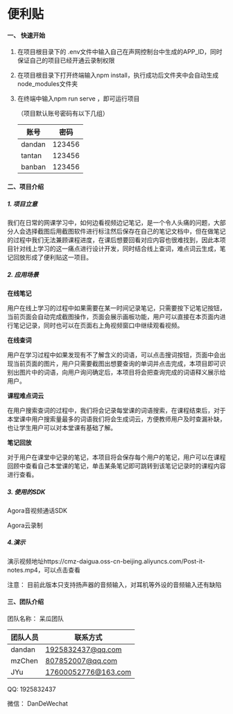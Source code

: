 # 便利贴

#### 一、 快速开始

1. 在项目根目录下的 .env文件中输入自己在声网控制台中生成的APP_ID，同时保证自己的项目已经开通云录制权限

2. 在项目根目录下打开终端输入npm install，执行成功后文件夹中会自动生成node_modules文件夹

3. 在终端中输入npm run serve ，即可运行项目

   （项目默认账号密码有以下几组）

   | 账号   | 密码   |
   | ------ | ------ |
   | dandan | 123456 |
   | tantan | 123456 |
   | banban | 123456 |

#### 二、项目介绍

##### 1. 项目立意

​	我们在日常的网课学习中，如何边看视频边记笔记，是一个令人头痛的问题，大部分人会选择截图后用截图软件进行标注然后保存在自己的笔记文档中，但在做笔记的过程中我们无法兼顾课程进度，在课后想要回看对应内容也很难找到，因此本项目针对线上学习的这一痛点进行设计开发，同时结合线上查词，难点词云生成，笔记回放形成了便利贴这一项目。

##### 2. 应用场景

**在线笔记**

用户在线上学习的过程中如果需要在某一时间记录笔记，只需要按下记笔记按钮，当前页面会自动完成截图操作，页面会展示画板功能，用户可以直接在本页面内进行笔记记录，同时也可以在页面右上角视频窗口中继续观看视频。

**在线查词**

用户在学习过程中如果发现有不了解含义的词语，可以点击搜词按钮，页面中会出现当前页面的图片，用户只需要截图出想要查询的单词并点击完成，本项目即可识别出图片中的词语，向用户询问确定后，本项目将会把查询完成的词语释义展示给用户。

**课程难点词云**

在用户搜索查词的过程中，我们将会记录每堂课的词语搜索，在课程结束后，对于本堂课中用户搜索量最多的词语我们将会生成词云，方便教师用户及时查漏补缺，也让学生用户可以对本堂课有基础了解。

**笔记回放**

对于用户在课堂中记录的笔记，本项目将会保存每个用户的笔记，用户可以在课程回顾中查看自己本堂课的笔记，单击某条笔记即可跳转到该笔记记录时的课程内容进行查看。

##### 3. 使用的SDK

Agora音视频通话SDK

Agora云录制

##### 4.演示

演示视频地址https://cmz-daigua.oss-cn-beijing.aliyuncs.com/Post-it-notes.mp4，可以点击查看

[](https://cmz-daigua.oss-cn-beijing.aliyuncs.com/Post-it-notes.mp4)

注意： 目前此版本只支持扬声器的音频输入，对耳机等外设的音频输入还有缺陷

#### 三、团队介绍

团队名称： 呆瓜团队

| 团队人员 | 联系方式          |
| -------- | ----------------- |
| dandan   | 1925832437@qq.com |
| mzChen   | 807852007@qq.com  |
| JYu      | 17600052776@163.com |

QQ: 1925832437

微信： DanDeWechat
